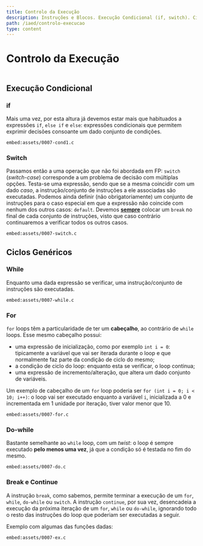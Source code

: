 ```yaml
---
title: Controlo da Execução
description: Instruções e Blocos. Execução Condicional (if, switch). Ciclos Genéricos (while, for, do-while, continue, break).
path: /iaed/controlo-execucao
type: content
---
```


# Controlo da Execução

```toc

```

## Execução Condicional

### if

Mais uma vez, por esta altura já devemos estar mais que habituados a expressões `if`, `else if` e `else`: expressões condicionais que permitem exprimir decisões consoante um dado conjunto de condições.

`embed:assets/0007-cond1.c`

### Switch

Passamos então a uma operação que não foi abordada em FP: `switch` (_switch-case_) corresponde a um problema de decisão com múltiplas opções. Testa-se uma expressão, sendo que se a mesma coincidir com um dado _caso_, a instrução/conjunto de instruções a ele associadas são executadas. Podemos ainda definir (não obrigatoriamente) um conjunto de instruções para o caso especial em que a expressão não coincide com nenhum dos outros casos: `default`. Devemos [**sempre**](color:red) colocar um `break` no final de cada conjunto de instruções, visto que caso contrário continuaremos a verificar todos os outros casos.

`embed:assets/0007-switch.c`

## Ciclos Genéricos

### While

Enquanto uma dada expressão se verificar, uma instrução/conjunto de instruções são executadas.

`embed:assets/0007-while.c`

### For

`for` loops têm a particularidade de ter um **cabeçalho**, ao contrário de `while` loops. Esse mesmo cabeçalho possui:

- uma expressão de inicialização, como por exemplo `int i = 0`: tipicamente a variável que vai ser iterada durante o loop e que normalmente faz parte da condição de ciclo do mesmo;
- a condição de ciclo do loop: enquanto esta se verificar, o loop continua;
- uma expressão de incremento/alteração, que altera um dado conjunto de variáveis.

Um exemplo de cabeçalho de um `for` loop poderia ser `for (int i = 0; i < 10; i++)`: o loop vai ser executado enquanto a variável `i`, inicializada a 0 e incrementada em 1 unidade por iteração, tiver valor menor que 10.

`embed:assets/0007-for.c`

### Do-while

Bastante semelhante ao `while` loop, com um _twist_: o loop é sempre executado **pelo menos uma vez**, já que a condição só é testada no fim do mesmo.

`embed:assets/0007-do.c`

### Break e Continue

A instrução `break`, como sabemos, permite terminar a execução de um `for`, `while`, `do-while` ou `switch`. A instrução `continue`, por sua vez, desencadeia a execução da próxima iteração de um `for`, `while` ou `do-while`, ignorando todo o resto das instruções do loop que poderiam ser executadas a seguir.

Exemplo com algumas das funções dadas:

`embed:assets/0007-ex.c`
